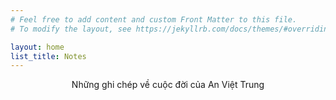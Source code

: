 ```yaml
---
# Feel free to add content and custom Front Matter to this file.
# To modify the layout, see https://jekyllrb.com/docs/themes/#overriding-theme-defaults

layout: home
list_title: Notes
---
```

<center>Những ghi chép về cuộc đời của An Việt Trung</center>